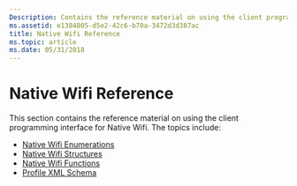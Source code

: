```yaml
---
Description: Contains the reference material on using the client programming interface for Native Wifi.
ms.assetid: e1384805-d5e2-42c6-b70a-3472d3d387ac
title: Native Wifi Reference
ms.topic: article
ms.date: 05/31/2018
---
```


# Native Wifi Reference

This section contains the reference material on using the client programming interface for Native Wifi. The topics include:

-   [Native Wifi Enumerations](native-wifi-enumerations.md)
-   [Native Wifi Structures](native-wifi-structures.md)
-   [Native Wifi Functions](native-wifi-functions.md)
-   [Profile XML Schema](profile-xml-schema.md)

 

 



